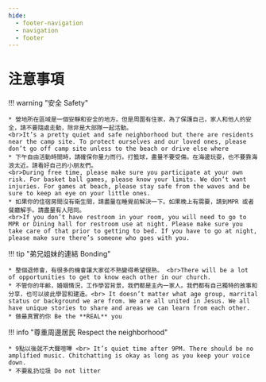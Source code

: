 ```yaml
---
hide:
  - footer-navigation
  - navigation
  - footer
---
```


# 注意事項


!!! warning "安全 Safety"

    * 營地所在區域是一個安靜和安全的地方。但是周圍有住家，為了保護自己，家人和他人的安全，請不要隨處走動，除非是大部隊一起活動。
    <br>It’s a pretty quiet and safe neighborhood but there are residents near the camp site. To protect ourselves and our loved ones, please don’t go off camp site unless to the beach or drive else where
    * 下午自由活動時間時，請確保你量力而行。打籃球，盡量不要受傷。在海邊玩耍，也不要靠海浪太近。請看好自己的小朋友們。 
    <br>During free time, please make sure you participate at your own risk. For basket ball games, please know your limits. We don’t want injuries. For games at beach, please stay safe from the waves and be sure to keep an eye on your little ones.
    * 如果你的住宿房間沒有衛生間，請盡量在睡覺前解決一下。如果晚上有需要，請到MPR 或者餐廳解手。請盡量有人陪同。
    <br>If you don’t have restroom in your room, you will need to go to MPR or Dining hall for restroom use at night. Please make sure you take care of that prior to getting to bed. If you have to go at night, please make sure there’s someone who goes with you. 

!!! tip "弟兄姐妹的連結 Bonding"

    * 整個退修會，有很多的機會讓大家從不熟變得希望很熟。 <br>There will be a lot of opportunities to get to know each other in our church.
    * 不管你的年齡，婚姻情況，工作學習背景，我們都是主內一家人。我們都有自己獨特的故事和分享，也可以彼此學習和建造。<br> It doesn’t matter what age group, marrital status or background we are from. We are all united in Jesus. We all have unique stories to share and areas we can learn from each other. 
    * 做最真實的你 Be the **REAL** you

!!! info "尊重周邊居民 Respect the neighborhood"

    * 9點以後就不大聲喧嘩 <br> It’s quiet time after 9PM. There should be no amplified music. Chitchatting is okay as long as you keep your voice down.
    * 不要亂扔垃圾 Do not litter
